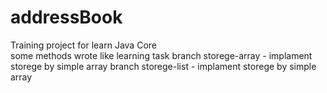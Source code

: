 # addressBook
Training project for learn Java Core<br>
some methods wrote like learning task
branch storege-array - implament storege by simple array
branch storege-list - implament storege by simple array

